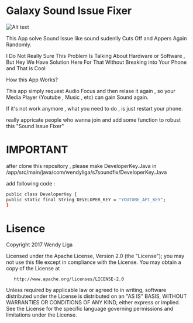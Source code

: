 # Galaxy Sound Issue Fixer

![Alt text](https://user-images.githubusercontent.com/16457495/27771197-1fec10f4-5f74-11e7-9abc-feff5fada66c.jpg "Screenshot 01")

This App solve Sound Issue like sound sudenlly Cuts Off and Appers Again Randomly.

I Do Not Really Sure This Problem Is Talking About Hardware or Software , But Hey We Have Solution Here For That Without Breaking into Your Phone and That is Cool

How this App Works?

This app simply request Audio Focus and then relase it again , so your Media Player (Youtube , Music , etc) can gain Sound again.

If it's not work anymore , what you need to do , is just restart your phone.

really appricate people who wanna join and add some function to robust this "Sound Issue Fixer"

# IMPORTANT

after clone this repository , please make DeveloperKey.Java in /app/src/main/java/com/wendyliga/s7soundfix/DeveloperKey.Java

add following code :
```sh
public class DeveloperKey {
public static final String DEVELOPER_KEY = "YOUTUBE_API_KEY";
}
```



# Lisence

Copyright 2017 Wendy Liga

   Licensed under the Apache License, Version 2.0 (the "License");
   you may not use this file except in compliance with the License.
   You may obtain a copy of the License at

       http://www.apache.org/licenses/LICENSE-2.0

   Unless required by applicable law or agreed to in writing, software
   distributed under the License is distributed on an "AS IS" BASIS,
   WITHOUT WARRANTIES OR CONDITIONS OF ANY KIND, either express or implied.
   See the License for the specific language governing permissions and
   limitations under the License.
